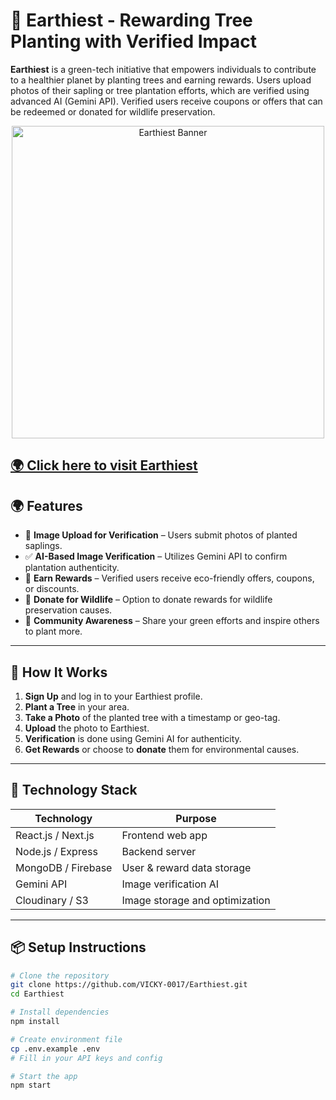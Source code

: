 # 🌱 Earthiest - Rewarding Tree Planting with Verified Impact 


**Earthiest** is a green-tech initiative that empowers individuals to contribute to a healthier planet by planting trees and earning rewards. Users upload photos of their sapling or tree plantation efforts, which are verified using advanced AI (Gemini API). Verified users receive coupons or offers that can be redeemed or donated for wildlife preservation.

<p align="center">
<img src="https://github.com/user-attachments/assets/0fbe5902-725c-4778-b0c8-86d8fa413f5d"
alt="Earthiest Banner" width="500" height="500">
</p>



[🌍 Click here to visit Earthiest](https://wyldlyf-orginal.onrender.com/)
---

## 🌍 Features

- 📸 **Image Upload for Verification** – Users submit photos of planted saplings.
- ✅ **AI-Based Image Verification** – Utilizes Gemini API to confirm plantation authenticity.
- 🎁 **Earn Rewards** – Verified users receive eco-friendly offers, coupons, or discounts.
- 🐾 **Donate for Wildlife** – Option to donate rewards for wildlife preservation causes.
- 📣 **Community Awareness** – Share your green efforts and inspire others to plant more.

---

## 🚀 How It Works

1. **Sign Up** and log in to your Earthiest profile.
2. **Plant a Tree** in your area.
3. **Take a Photo** of the planted tree with a timestamp or geo-tag.
4. **Upload** the photo to Earthiest.
5. **Verification** is done using Gemini AI for authenticity.
6. **Get Rewards** or choose to **donate** them for environmental causes.

---

## 🧠 Technology Stack

| Technology         | Purpose                             |
|--------------------|-------------------------------------|
| React.js / Next.js | Frontend web app                    |
| Node.js / Express  | Backend server                      |
| MongoDB / Firebase | User & reward data storage          |
| Gemini API         | Image verification AI               |
| Cloudinary / S3    | Image storage and optimization      |

---

## 📦 Setup Instructions

```bash
# Clone the repository
git clone https://github.com/VICKY-0017/Earthiest.git
cd Earthiest

# Install dependencies
npm install

# Create environment file
cp .env.example .env
# Fill in your API keys and config

# Start the app
npm start



